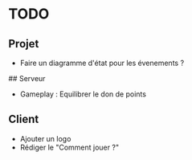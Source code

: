 # TODO

## Projet
- Faire un diagramme d'état pour les évenements ?

## Serveur
- Gameplay : Equilibrer le don de points

## Client
- Ajouter un logo
- Rédiger le "Comment jouer ?"
